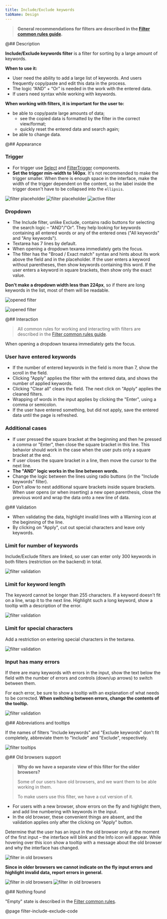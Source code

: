 ```yaml
---
title: Include/Exclude keywords
tabName: Design
---
```


> **General recommendations for filters are described in the [Filter common rules guide](/filter-group/filter-rules/).**

@## Description

**Include/Exclude keywords filter** is a filter for sorting by a large amount of keywords.

**When to use it:**

- User need the ability to add a large list of keywords. And users frequently copy/paste and edit this data in the process.
- The logic “AND” + “Or” is needed in the work with the entered data.
- If users need syntax while working with keywords.

**When working with filters, it is important for the user to:**

- be able to copy/paste large amounts of data;
  - see the copied data is formatted by the filter in the correct view/format;
  - quickly reset the entered data and search again;
- be able to change data.

@## Appearance

### Trigger

- For trigger use [Select](/components/select/) and [FilterTrigger](/components/filter-trigger/) components.
- **Set the trigger min-width to 140px**. It's not recommended to make the trigger smaller. When there is enough space in the interface, make the width of the trigger dependent on the content, so the label inside the trigger doesn't have to be collapsed into the `ellipsis`.

![filter placeholder](static/placeholder-include.png)
![filter placeholder](static/placeholder-exclude.png)
![active filter](static/active-include-exclude.png)

### Dropdown

- The Include filter, unlike Exclude, contains radio buttons for selecting the search logic – "AND"/"Or". They help looking for keywords containing all entered words or any of the entered ones ("All keywords" and "Any keywords").
- Textarea has 7 lines by default.
- When opening a dropdown texarea immediately gets the focus.
- The filter has the "Broad / Exact match" syntax and hints about its work above the field and in the placeholder. If the user enters a keyword without parentheses, then show keywords containing this word. If the user enters a keyword in square brackets, then show only the exact value.

**Don't make a dropdown width less than 224px**, so if there are long keywords in the list, most of them will be readable.

![opened filter](static/opened-include.png)

![opened filter](static/opened-exclude.png)

@## Interaction

> All common rules for working and interacting with filters are described in the [Filter common rules guide](/filter-group/filter-rules/).

When opening a dropdown texarea immediately gets the focus.

### User have entered keywords

- If the number of entered keywords in the field is more than 7, show the scroll in the field.
- Clicking "Apply" applies the filter with the entered data, and shows the number of applied keywords.
- Clicking "Clear all" clears the field. The next click on "Apply" applies the cleaned filters.
- Wrapping of words in the input applies by clicking the "Enter", using a comma or semicolon.
- If the user have entered something, but did not apply, save the entered data until the page is refreshed.

### Additional cases

- If user pressed the square bracket at the beginning and then he pressed a comma or "Enter", then close the square bracket in this line. This behavior should work in the case when the user puts only a square bracket at the end.
- If user closes the square bracket in a line, then move the cursor to the next line.
- **The "AND" logic works in the line between words.**
- Change the logic between the lines using radio buttons (in the "Include keywords" filter).
- Don’t allow to nest additional square brackets inside square brackets. When user opens (or when inserting) a new open parenthesis, close the previous word and wrap the data onto a new line of data.

@## Validation

- When validating the data, highlight invalid lines with a Warning icon at the beginning of the line.
- By clicking on "Apply", cut out special characters and leave only keywords.

### Limit for number of keywords

Include/Exclude filters are linked, so user can enter only 300 keywords in both filters (restriction on the backend) in total.

![filter validation](static/validation-1.png)

### Limit for keyword length

The keyword cannot be longer than 255 characters. If a keyword doesn't fit on a line, wrap it to the next line. Highlight such a long keyword, show a tooltip with a description of the error.

![filter validation](static/validation-2.png)

### Limit for special characters

Add a restriction on entering special characters in the textarea.

![filter validation](static/validation-3.png)

### Input has many errors

If there are many keywords with errors in the input, show the text below the field with the number of errors and controls (down/up arrows) to switch between them.

For each error, be sure to show a tooltip with an explanation of what needs to be corrected. **When switching between errors, change the contents of the tooltip.**

![filter validation](static/many-errors.png)

@## Abbreviations and tooltips

If the names of filters "Include keywords" and "Exclude keywords" don’t fit completely, abbreviate them to "Include" and "Exclude", respectively.

![filter tooltips](static/tooltips.png)

@## Old browsers support

> **Why do we have a separate view of this filter for the older browsers?**
>
> Some of our users have old browsers, and we want them to be able working in them.
>
> To make users use this filter, we have a cut version of it.

- For users with a new browser, show errors on the fly and highlight them, and add line numbering with keywords in the input.
- In the old browser, these convenient things are absent, and the validation applies only after the clicking on "Apply" button.

Determine that the user has an input in the old browser only at the moment of the first input – the interface will blink and the Info icon will appear. While hovering over this icon show a tooltip with a message about the old browser and why the interface has changed.

![filter in old browsers](static/old-browser-1.png)

**Since in older browsers we cannot indicate on the fly input errors and highlight invalid data, report errors in general.**

![filter in old browsers](static/old-browser-2.png)
![filter in old browsers](static/old-browser-3.png)

@## Nothing found

"Empty" state is described in the [Filter common rules](/filter-group/filter-rules/).

@page filter-include-exclude-code
